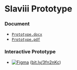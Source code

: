 # Slaviii Prototype

### Document
- [`Prototype.docx`](Prototype.docx)
- [`Prototype.pdf`](Prototype.pdf)

### Interactive Prototype
- [![Figma](https://img.shields.io/badge/Figma-F24E1E?style=for-the-badge&logo=figma&logoColor=white)](https://www.figma.com/proto/DfiNQyTPwvQWF6qlT4khvv/Slavii-Prototype?page-id=0%3A1&node-id=11%3A2&viewport=241%2C48%2C0.12&scaling=scale-down&starting-point-node-id=11%3A2) 
([bit.ly/3fn2nKc](https://bit.ly/3fn2nKc))
